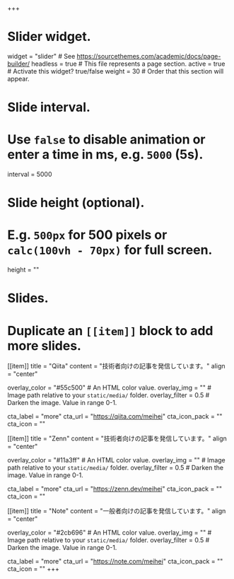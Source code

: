 +++
# Slider widget.
widget = "slider"  # See https://sourcethemes.com/academic/docs/page-builder/
headless = true  # This file represents a page section.
active = true  # Activate this widget? true/false
weight = 30  # Order that this section will appear.

# Slide interval.
# Use `false` to disable animation or enter a time in ms, e.g. `5000` (5s).
interval = 5000

# Slide height (optional).
# E.g. `500px` for 500 pixels or `calc(100vh - 70px)` for full screen.
height = ""

# Slides.
# Duplicate an `[[item]]` block to add more slides.
[[item]]
  title = "Qiita"
  content = "技術者向けの記事を発信しています。"
  align = "center"

  overlay_color = "#55c500"  # An HTML color value.
  overlay_img = ""  # Image path relative to your `static/media/` folder.
  overlay_filter = 0.5  # Darken the image. Value in range 0-1.

  cta_label = "more"
  cta_url = "https://qiita.com/meihei"
  cta_icon_pack = ""
  cta_icon = ""

[[item]]
  title = "Zenn"
  content = "技術者向けの記事を発信しています。"
  align = "center"

  overlay_color = "#11a3ff"  # An HTML color value.
  overlay_img = ""  # Image path relative to your `static/media/` folder.
  overlay_filter = 0.5  # Darken the image. Value in range 0-1.

  cta_label = "more"
  cta_url = "https://zenn.dev/meihei"
  cta_icon_pack = ""
  cta_icon = ""

[[item]]
  title = "Note"
  content = "一般者向けの記事を発信しています。"
  align = "center"

  overlay_color = "#2cb696"  # An HTML color value.
  overlay_img = ""  # Image path relative to your `static/media/` folder.
  overlay_filter = 0.5  # Darken the image. Value in range 0-1.

  cta_label = "more"
  cta_url = "https://note.com/meihei"
  cta_icon_pack = ""
  cta_icon = ""
+++

